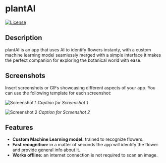 # plantAI
[![License](https://img.shields.io/badge/License-MIT-blue.svg)](LICENSE)

## Description

plantAI is an app that uses AI to identify flowers instanty, with a custom machine learning model seamlessly merged with a simple interface it makes the perfect companion for exploring the botanical world with ease.

## Screenshots

Insert screenshots or GIFs showcasing different aspects of your app. You can use the following template for each screenshot:

![Screenshot 1](screenshots/screenshot1.png)
*Caption for Screenshot 1*

![Screenshot 2](screenshots/screenshot2.png)
*Caption for Screenshot 2*

<!-- Add more screenshots as needed -->

## Features

- **Custom Machine Learning model:**  trained to recognize flowers.
- **Fast recognition:** in a matter of seconds the app will identify the flower and provide general info about it.
- **Works offline:** an internet connection is not required to scan an image.

